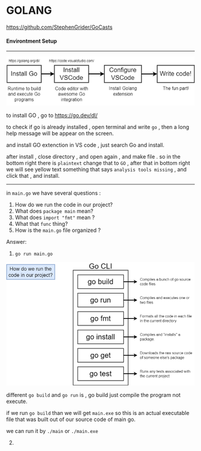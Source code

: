 # **GOLANG**
https://github.com/StephenGrider/GoCasts

#### **Environtment Setup**
---
 ![Chat Preview]( https://github.com/zainuddin-maker/Golang/blob/master/imgdiagram/diagrams-001%20-%20install.png?raw=true)

 to install GO , go to https://go.dev/dl/

 to check if go is already installed , open terminal and write `go` , then a long help message will be appear on the screen.

 and install GO extenction in VS code , just search Go and install.

 after install , close directory , and open again , and make file . so in the bottom right there is `plaintext` change that to `GO` , after that in bottom right we will see yellow text something that says `analysis tools missing` , and click that , and install.

 ---
 in `main.go` we have several questions :

 1. How do we run the code in our project?
 2. What does `package main` mean?
 3. What does `import "fmt"` mean ?
 4. What that `func` thing?
 5. How is the `main.go` file organized ?

 Answer:

 1. `go run main.go`


 ![Chat Preview](  https://github.com/zainuddin-maker/Golang/blob/master/imgdiagram/diagrams-003%20-%20go%20cli.png?raw=true)

 different `go build` and `go run` is , go build just compile the program not execute.

 if we run `go build` than we will get `main.exe` so this is an actual executable file that was built out of our source code of main go.

 we can run it by `./main` or `./main.exe`

 2.
